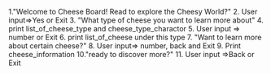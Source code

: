1."Welcome to Cheese Board! Read to explore the Cheesy World?"
2. User input=>Yes or Exit
3. "What type of cheese you want to learn more about"
4. print list_of_cheese_type and cheese_type_charactor
5. User input => number or Exit
6. print list_of_cheese under this type
7. "Want to learn more about certain cheese?"
8. User input=> number, back and Exit
9. Print cheese_information
10."ready to discover more?"
11. User input =>Back or Exit
